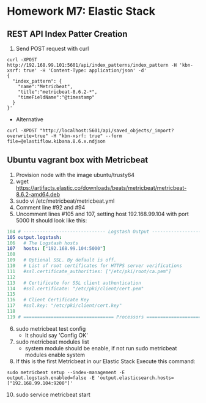 # Homework M7: Elastic Stack

## REST API Index Patter Creation
1. Send POST request with curl
``` shell
curl -XPOST http://192.168.99.101:5601/api/index_patterns/index_pattern -H 'kbn-xsrf: true' -H 'Content-Type: application/json' -d'
{
  "index_pattern": {
    "name":"Metricbeat",
    "title":"metricbeat-8.6.2-*",
    "timeFieldName":"@timestamp"
  }
}'
```

* Alternative
``` shell
curl -XPOST "http://localhost:5601/api/saved_objects/_import?overwrite=true" -H "kbn-xsrf: true" --form file=@elastiflow.kibana.8.6.x.ndjson
```

## Ubuntu vagrant box with Metricbeat
1. Provision node with the image ubuntu/trusty64
2. wget https://artifacts.elastic.co/downloads/beats/metricbeat/metricbeat-8.6.2-amd64.deb
3. sudo vi /etc/metricbeat/metricbeat.yml
4. Comment line #92 and #94
5. Uncomment lines #105 and 107, setting host 192.168.99.104 with port 5000
It should look like this:
``` yml
104 # ------------------------------ Logstash Output -------------------------------
105 output.logstash:
106   # The Logstash hosts
107   hosts: ["192.168.99.104:5000"]
108
109   # Optional SSL. By default is off.
110   # List of root certificates for HTTPS server verifications
111   #ssl.certificate_authorities: ["/etc/pki/root/ca.pem"]
112
113   # Certificate for SSL client authentication
114   #ssl.certificate: "/etc/pki/client/cert.pem"
115
116   # Client Certificate Key
117   #ssl.key: "/etc/pki/client/cert.key"
118
119 # ================================= Processors =================================
```

6. sudo metricbeat test config
    - It should say 'Config OK'
7. sudo metricbeat modules list
    - system module should be enable, if not run sudo metricbeat modules enable system
8. If this is the first Metricbeat in our Elastic Stack Execute this command:
``` shell 
sudo metricbeat setup --index-management -E output.logstash.enabled=false -E 'output.elasticsearch.hosts=["192.168.99.104:9200"]'
```
10. sudo service metricbeat start
